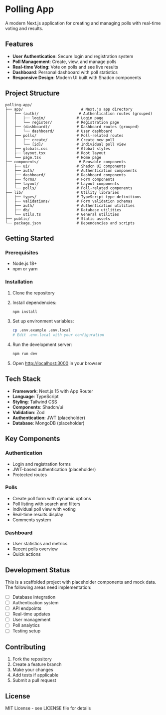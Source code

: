 # Polling App

A modern Next.js application for creating and managing polls with real-time voting and results.

## Features

- **User Authentication**: Secure login and registration system
- **Poll Management**: Create, view, and manage polls
- **Real-time Voting**: Vote on polls and see live results
- **Dashboard**: Personal dashboard with poll statistics
- **Responsive Design**: Modern UI built with Shadcn components

## Project Structure

```
polling-app/
├── app/                          # Next.js app directory
│   ├── (auth)/                  # Authentication routes (grouped)
│   │   ├── login/              # Login page
│   │   └── register/           # Registration page
│   ├── (dashboard)/            # Dashboard routes (grouped)
│   │   └── dashboard/          # User dashboard
│   ├── polls/                  # Poll-related routes
│   │   ├── create/             # Create new poll
│   │   └── [id]/               # Individual poll view
│   ├── globals.css             # Global styles
│   ├── layout.tsx              # Root layout
│   └── page.tsx                # Home page
├── components/                  # Reusable components
│   ├── ui/                     # Shadcn UI components
│   ├── auth/                   # Authentication components
│   ├── dashboard/              # Dashboard components
│   ├── forms/                  # Form components
│   ├── layout/                 # Layout components
│   └── polls/                  # Poll-related components
├── lib/                        # Utility libraries
│   ├── types/                  # TypeScript type definitions
│   ├── validations/            # Form validation schemas
│   ├── auth/                   # Authentication utilities
│   ├── db/                     # Database utilities
│   └── utils.ts                # General utilities
├── public/                     # Static assets
└── package.json                # Dependencies and scripts
```

## Getting Started

### Prerequisites

- Node.js 18+ 
- npm or yarn

### Installation

1. Clone the repository
2. Install dependencies:
   ```bash
   npm install
   ```

3. Set up environment variables:
   ```bash
   cp .env.example .env.local
   # Edit .env.local with your configuration
   ```

4. Run the development server:
   ```bash
   npm run dev
   ```

5. Open [http://localhost:3000](http://localhost:3000) in your browser

## Tech Stack

- **Framework**: Next.js 15 with App Router
- **Language**: TypeScript
- **Styling**: Tailwind CSS
- **Components**: Shadcn/ui
- **Validation**: Zod
- **Authentication**: JWT (placeholder)
- **Database**: MongoDB (placeholder)

## Key Components

### Authentication
- Login and registration forms
- JWT-based authentication (placeholder)
- Protected routes

### Polls
- Create poll form with dynamic options
- Poll listing with search and filters
- Individual poll view with voting
- Real-time results display
- Comments system

### Dashboard
- User statistics and metrics
- Recent polls overview
- Quick actions

## Development Status

This is a scaffolded project with placeholder components and mock data. The following areas need implementation:

- [ ] Database integration
- [ ] Authentication system
- [ ] API endpoints
- [ ] Real-time updates
- [ ] User management
- [ ] Poll analytics
- [ ] Testing setup

## Contributing

1. Fork the repository
2. Create a feature branch
3. Make your changes
4. Add tests if applicable
5. Submit a pull request

## License

MIT License - see LICENSE file for details
